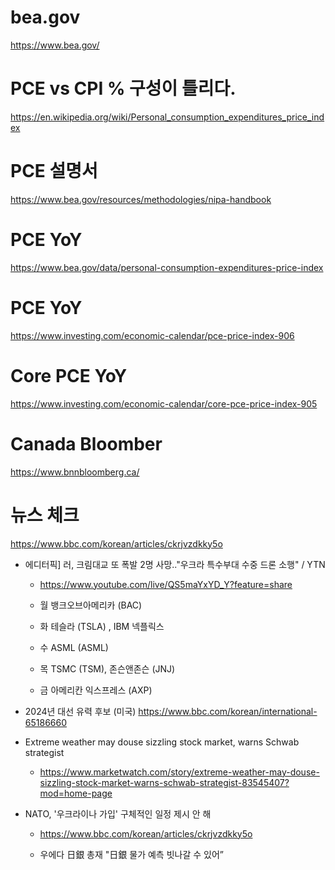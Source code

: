 # bea.gov

https://www.bea.gov/

# PCE vs CPI % 구성이 틀리다.

https://en.wikipedia.org/wiki/Personal_consumption_expenditures_price_index

# PCE 설명서

https://www.bea.gov/resources/methodologies/nipa-handbook

# PCE YoY

https://www.bea.gov/data/personal-consumption-expenditures-price-index


# PCE YoY

https://www.investing.com/economic-calendar/pce-price-index-906

# Core PCE YoY

https://www.investing.com/economic-calendar/core-pce-price-index-905

# Canada Bloomber

https://www.bnnbloomberg.ca/

# 뉴스 체크
https://www.bbc.com/korean/articles/ckrjvzdkky5o


- 에디터픽] 러, 크림대교 또 폭발 2명 사망.."우크라 특수부대 수중 드론 소행" / YTN
  - https://www.youtube.com/live/QS5maYxYD_Y?feature=share

  - 월 	뱅크오브아메리카 (BAC)
  - 화 		테슬라 (TSLA) , IBM 넥플릭스
  - 수	ASML (ASML)
  - 목 	TSMC (TSM), 	존슨앤존슨 (JNJ)
  - 금 	아메리칸 익스프레스 (AXP)
 
- 2024년 대선 유력 후보 (미국) https://www.bbc.com/korean/international-65186660

- Extreme weather may douse sizzling stock market, warns Schwab strategist
  - https://www.marketwatch.com/story/extreme-weather-may-douse-sizzling-stock-market-warns-schwab-strategist-83545407?mod=home-page

- NATO, '우크라이나 가입' 구체적인 일정 제시 안 해
  - https://www.bbc.com/korean/articles/ckrjvzdkky5o
 
  -  우에다 日銀 총재 "日銀 물가 예측 빗나갈 수 있어”
